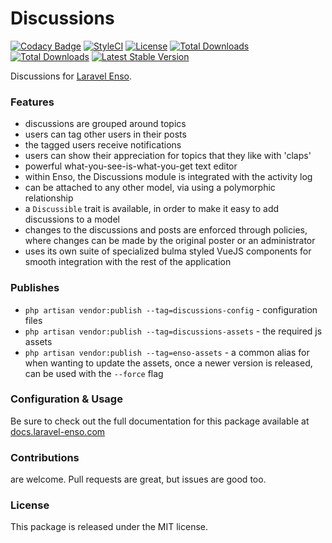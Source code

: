 # Discussions

[![Codacy Badge](https://api.codacy.com/project/badge/Grade/a6aa6c234c4945379d7c6c143733aa43)](https://www.codacy.com/app/laravel-enso/Discussions?utm_source=github.com&amp;utm_medium=referral&amp;utm_content=laravel-enso/Discussions&amp;utm_campaign=Badge_Grade)
[![StyleCI](https://github.styleci.io/repos/148976842/shield?branch=master)](https://github.styleci.io/repos/148976842)
[![License](https://poser.pugx.org/laravel-enso/discussions/license)](https://packagist.org/packages/laravel-enso/discussions)
[![Total Downloads](https://poser.pugx.org/laravel-enso/discussions/downloads)](https://packagist.org/packages/laravel-enso/discussions)
[![Total Downloads](https://poser.pugx.org/laravel-enso/discussions/downloads)](https://packagist.org/packages/laravel-enso/discussions)
[![Latest Stable Version](https://poser.pugx.org/laravel-enso/discussions/version)](https://packagist.org/packages/laravel-enso/discussions)

Discussions for [Laravel Enso](https://github.com/laravel-enso/Enso).

### Features

- discussions are grouped around topics
- users can tag other users in their posts
- the tagged users receive notifications
- users can show their appreciation for topics that they like with 'claps'
- powerful what-you-see-is-what-you-get text editor
- within Enso, the Discussions module is integrated with the activity log
- can be attached to any other model, via using a polymorphic relationship
- a `Discussible` trait is available, in order to make it easy to add discussions to a model 
- changes to the discussions and posts are enforced through policies, where changes can be made by the original poster or an administrator
- uses its own suite of specialized bulma styled VueJS components for smooth integration with the rest of the application  

### Publishes

- `php artisan vendor:publish --tag=discussions-config` - configuration files
- `php artisan vendor:publish --tag=discussions-assets` - the required js assets 
- `php artisan vendor:publish --tag=enso-assets` - a common alias for when wanting to update the assets,
once a newer version is released, can be used with the `--force` flag

### Configuration & Usage

Be sure to check out the full documentation for this package available at [docs.laravel-enso.com](https://docs.laravel-enso.com/packages/discussions.html)


### Contributions

are welcome. Pull requests are great, but issues are good too.

### License

This package is released under the MIT license.
